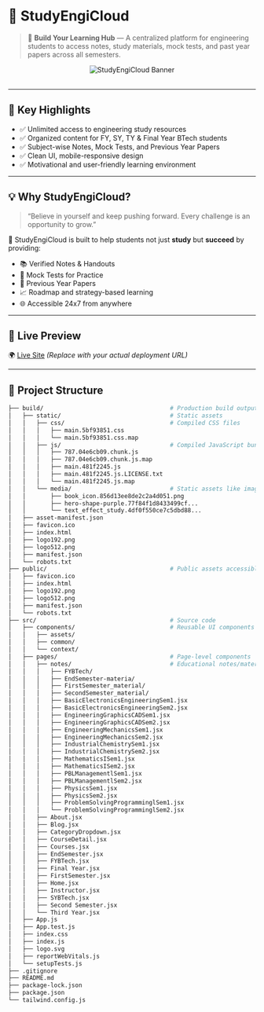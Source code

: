 # 🚀 StudyEngiCloud

> 📘 **Build Your Learning Hub** — A centralized platform for engineering students to access notes, study materials, mock tests, and past year papers across all semesters.

<div align="center">
  <img src="https://i.ibb.co/skqwzQs/Screenshot-2025-05-30-015447.png" alt="StudyEngiCloud Banner" style="max-width:400%; height:auto;">
</div>

<br>



---

## 🌟 Key Highlights

- ✅ Unlimited access to engineering study resources  
- ✅ Organized content for FY, SY, TY & Final Year BTech students  
- ✅ Subject-wise Notes, Mock Tests, and Previous Year Papers  
- ✅ Clean UI, mobile-responsive design  
- ✅ Motivational and user-friendly learning environment

---

## 💡 Why StudyEngiCloud?

> “Believe in yourself and keep pushing forward. Every challenge is an opportunity to grow.”

🎯 StudyEngiCloud is built to help students not just **study** but **succeed** by providing:

- 📚 Verified Notes & Handouts  
- 🧠 Mock Tests for Practice  
- 📝 Previous Year Papers  
- 📈 Roadmap and strategy-based learning  
- 🌐 Accessible 24x7 from anywhere

---

## 🔗 Live Preview

🌍 [Live Site](https://studyengicloudm.netlify.app/) *(Replace with your actual deployment URL)*

---

## 📁 Project Structure

```bash
├── build/                                    # Production build output
│   ├── static/                               # Static assets
│   │   ├── css/                              # Compiled CSS files
│   │   │   ├── main.5bf93851.css
│   │   │   └── main.5bf93851.css.map
│   │   ├── js/                               # Compiled JavaScript bundles
│   │   │   ├── 787.04e6cb09.chunk.js
│   │   │   ├── 787.04e6cb09.chunk.js.map
│   │   │   ├── main.481f2245.js
│   │   │   ├── main.481f2245.js.LICENSE.txt
│   │   │   └── main.481f2245.js.map
│   │   └── media/                            # Static assets like images
│   │       ├── book_icon.856d13ee8de2c2a4d051.png
│   │       ├── hero-shape-purple.77f84f1d8433499cf...
│   │       └── text_effect_study.4df0f550ce7c5dbd88...
│   ├── asset-manifest.json
│   ├── favicon.ico
│   ├── index.html
│   ├── logo192.png
│   ├── logo512.png
│   ├── manifest.json
│   └── robots.txt
├── public/                                   # Public assets accessible directly by the browser
│   ├── favicon.ico
│   ├── index.html
│   ├── logo192.png
│   ├── logo512.png
│   ├── manifest.json
│   └── robots.txt
├── src/                                      # Source code
│   ├── components/                           # Reusable UI components
│   │   ├── assets/
│   │   ├── common/
│   │   └── context/
│   ├── pages/                                # Page-level components
│   │   ├── notes/                            # Educational notes/material organized by subject/semester
│   │   │   ├── FYBTech/
│   │   │   ├── EndSemester-materia/
│   │   │   ├── FirstSemester_material/
│   │   │   ├── SecondSemester_material/
│   │   │   ├── BasicElectronicsEngineeringSem1.jsx
│   │   │   ├── BasicElectronicsEngineeringSem2.jsx
│   │   │   ├── EngineeringGraphicsCADSem1.jsx
│   │   │   ├── EngineeringGraphicsCADSem2.jsx
│   │   │   ├── EngineeringMechanicsSem1.jsx
│   │   │   ├── EngineeringMechanicsSem2.jsx
│   │   │   ├── IndustrialChemistrySem1.jsx
│   │   │   ├── IndustrialChemistrySem2.jsx
│   │   │   ├── MathematicsISem1.jsx
│   │   │   ├── MathematicsISem2.jsx
│   │   │   ├── PBLManagementlSem1.jsx
│   │   │   ├── PBLManagementlSem2.jsx
│   │   │   ├── PhysicsSem1.jsx
│   │   │   ├── PhysicsSem2.jsx
│   │   │   ├── ProblemSolvingProgramminglSem1.jsx
│   │   │   └── ProblemSolvingProgramminglSem2.jsx
│   │   ├── About.jsx
│   │   ├── Blog.jsx
│   │   ├── CategoryDropdown.jsx
│   │   ├── CourseDetail.jsx
│   │   ├── Courses.jsx
│   │   ├── EndSemester.jsx
│   │   ├── FYBTech.jsx
│   │   ├── Final Year.jsx
│   │   ├── FirstSemester.jsx
│   │   ├── Home.jsx
│   │   ├── Instructor.jsx
│   │   ├── SYBTech.jsx
│   │   ├── Second Semester.jsx
│   │   └── Third Year.jsx
│   ├── App.js
│   ├── App.test.js
│   ├── index.css
│   ├── index.js
│   ├── logo.svg
│   ├── reportWebVitals.js
│   └── setupTests.js
├── .gitignore
├── README.md                                 
├── package-lock.json
├── package.json
└── tailwind.config.js                       
